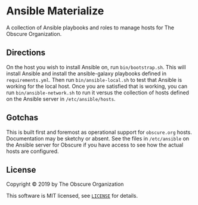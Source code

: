 Ansible Materialize
===================
A collection of Ansible playbooks and roles to manage hosts for The Obscure Organization.

## Directions
On the host you wish to install Ansible on, run `bin/bootstrap.sh`. This will install Ansible and install the ansible-galaxy playbooks defined in `requirements.yml`. Then run `bin/ansible-local.sh` to test that Ansible is working for the local host. Once you are satisfied that is working, you can run `bin/ansible-network.sh` to run it versus the collection of hosts defined on the Ansible server in `/etc/ansible/hosts`.

## Gotchas
This is built first and foremost as operational support for `obscure.org` hosts. Documentation may be sketchy or absent. See the files in `/etc/ansible` on the Ansible server for Obscure if you have access to see how the actual hosts are configured.

## License
Copyright &copy; 2019 by The Obscure Organization

This software is MIT licensed, see [`LICENSE`](LICENSE) for details.
